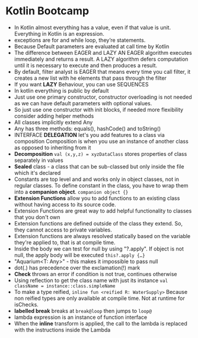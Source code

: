 # Kotlin Bootcamp

- In Kotlin almost everything has a value, even if that value is unit.
  Everything in Kotlin is an expression.
- exceptions are for and while loop, they’re statements.
- Because Default parameters are evaluated at call time by Kotlin
- The difference between EAGER and LAZY
  AN EAGER algorithm executes immediately and returns a result.
  A LAZY algorithm defers computation until it is necessary to execute and then produces a result.
- By default, filter analyst is EAGER that means every time you call filter, it creates a new list with he elements that pass through the filter
- If you want **LAZY** Behaviour, you can use SEQUENCES
- In kotlin everything is public by default
- Just use one primary constructor, constructor overloading is not needed as we can have default parameters with optional values.
- So just use one constructor with init blocks, if needed more flexibility consider adding helper methods
- All classes implicitly extend Any
- Any has three methods: equals(), hashCode() and toString()
- INTERFACE **DELEGATION** let's you add features to a class via composition
  Composition is when you use an instance of another class as opposed to inheriting from it
- **Decomposition** `val (x,y,z) = xyzDataClass` stores properties of class separately in values
- **Sealed** class - a class that can be sub-classed but only inside the file which it's declared
- Constants are top level and and works only in object classes, not in regular classes. To define constant in the class, you have to wrap them into a **companion object**. `companion object {}`
- **Extension Functions** allow you to add functions to an existing class without having access to its source code.
- Extension Functions are great way to add helpful functionality to classes that you don't own
- Extension functions are defined outside of the class they extend. So, they cannot access to private variables.
- Extension functions are always resolved statically based on the variable they're applied to, that is at compile time.
- Inside the body we can test for null by using "?.apply". If object is not null, the apply body will be executed `this?.apply {…}`
- "Aquarium<T: Any>" - this makes it impossible to pass null
- dot(.) has precedence over the exclamation(!) mark
- **Check** throws an error if condition is not true, continues otherwise
- Using reflection to get the class name with just its instance `val className = instance::class.simpleName`
- To make a type reified, `inline fun <reified R: WaterSupply>` Because non reified types are only available at compile time. Not at runtime for isChecks.
- **labelled break** breaks at `break@loop` then jumps to `loop@`
- lambda expression is an instance of function interface
- When the **inline** transform is applied, the call to the lambda is replaced with the instructions inside the Lambda